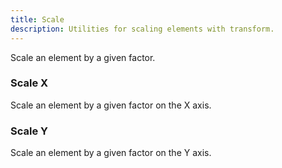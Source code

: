 ```yaml
---
title: Scale
description: Utilities for scaling elements with transform.
---
```

Scale an element by a given factor.

<table-utility prefix="scale" property="scale" attribute="transform" class="mb-lg">
  <template #value="{ value }">
    transform: scale({{ value }});
  </template>
</table-utility>

### Scale X
Scale an element by a given factor on the X axis.

<table-utility prefix="scale-x" property="scale" attribute="transform" class="mb-lg">
  <template #value="{ value }">
    transform: scaleX({{ value }});
  </template>
</table-utility>

### Scale Y
Scale an element by a given factor on the Y axis.

<table-utility prefix="scale-y" property="scale" attribute="transform">
  <template #value="{ value }">
    transform: scaleY({{ value }});
  </template>
</table-utility>